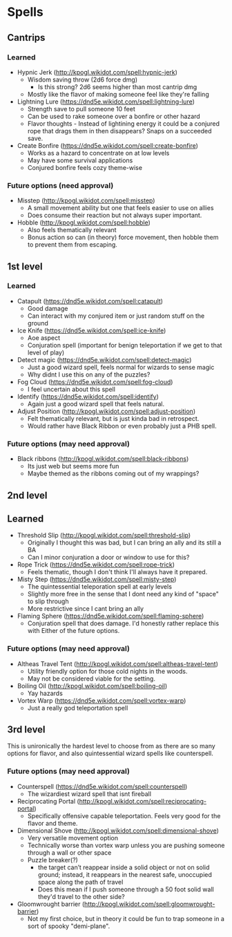 # Spells

## Cantrips
### Learned
- Hypnic Jerk (http://kpogl.wikidot.com/spell:hypnic-jerk)
    - Wisdom saving throw (2d6 force dmg)
        - Is this strong? 2d6 seems higher than most cantrip dmg
    - Mostly like the flavor of making someone feel like they're falling
- Lightning Lure (https://dnd5e.wikidot.com/spell:lightning-lure)
    - Strength save to pull someone 10 feet
    - Can be used to rake someone over a bonfire or other hazard
    - Flavor thoughts - Instead of lightining energy it could be a conjured rope that drags them in then disappears? Snaps on a succeeded save.
- Create Bonfire (https://dnd5e.wikidot.com/spell:create-bonfire)
    - Works as a hazard to concentrate on at low levels
    - May have some survival applications
    - Conjured bonfire feels cozy theme-wise

### Future options (need approval)
- Misstep (http://kpogl.wikidot.com/spell:misstep)
    - A small movement ability but one that feels easier to use on allies
    - Does consume their reaction but not always super important.
- Hobble (http://kpogl.wikidot.com/spell:hobble)
    - Also feels thematically relevant
    - Bonus action so can (in theory) force movement, then hobble them to prevent them from escaping.

## 1st level

### Learned
- Catapult (https://dnd5e.wikidot.com/spell:catapult)
    - Good damage
    - Can interact with my conjured item or just random stuff on the ground
- Ice Knife (https://dnd5e.wikidot.com/spell:ice-knife)
    - Aoe aspect
    - Conjuration spell (important for benign teleportation if we get to that level of play)
- Detect magic (https://dnd5e.wikidot.com/spell:detect-magic)
    - Just a good wizard spell, feels normal for wizards to sense magic
    - Why didnt I use this on any of the puzzles?
- Fog Cloud (https://dnd5e.wikidot.com/spell:fog-cloud)
    - I feel uncertain about this spell
- Identify (https://dnd5e.wikidot.com/spell:identify)
    - Again just a good wizard spell that feels natural.
- Adjust Position (http://kpogl.wikidot.com/spell:adjust-position)
    - Felt thematically relevant, but is just kinda bad in retrospect.
    - Would rather have Black Ribbon or even probably just a PHB spell.

### Future options (may need approval)
- Black ribbons (http://kpogl.wikidot.com/spell:black-ribbons)
    - Its just web but seems more fun
    - Maybe themed as the ribbons coming out of my wrappings?


## 2nd level

## Learned
- Threshold Slip (http://kpogl.wikidot.com/spell:threshold-slip)
    - Originally I thought this was bad, but I can bring an ally and its still a BA
    - Can I minor conjuration a door or window to use for this?
- Rope Trick (https://dnd5e.wikidot.com/spell:rope-trick)
    - Feels thematic, though I don't think I'll always have it prepared.
- Misty Step (https://dnd5e.wikidot.com/spell:misty-step)
    - The quintessential teleporation spell at early levels
    - Slightly more free in the sense that I dont need any kind of "space" to slip through
    - More restrictive since I cant bring an ally
- Flaming Sphere (https://dnd5e.wikidot.com/spell:flaming-sphere)
    - Conjuration spell that does damage. I'd honestly rather replace this with Either of the future options.

### Future options (may need approval)
- Altheas Travel Tent (http://kpogl.wikidot.com/spell:altheas-travel-tent)
    - Utility friendly option for those cold nights in the woods.
    - May not be considered viable for the setting.
- Boiling Oil (http://kpogl.wikidot.com/spell:boiling-oil)
    - Yay hazards
- Vortex Warp (https://dnd5e.wikidot.com/spell:vortex-warp)
    - Just a really god teleportation spell

## 3rd level
This is unironically the hardest level to choose from as there are so many options for flavor, and also quintessential wizard spells like counterspell.

### Future options (may need approval)
- Counterspell (https://dnd5e.wikidot.com/spell:counterspell)
    - The wizardiest wizard spell that isnt fireball
- Reciprocating Portal (http://kpogl.wikidot.com/spell:reciprocating-portal)
    - Specifically offensive capable teleportation. Feels very good for the flavor and theme.
- Dimensional Shove (http://kpogl.wikidot.com/spell:dimensional-shove)
    - Very versatile movement option
    - Technically worse than vortex warp unless you are pushing someone through a wall or other space
    - Puzzle breaker(?)
        - the target can’t reappear inside a solid object or not on solid ground; instead, it reappears in the nearest safe, unoccupied space along the path of travel
        - Does this mean if I push someone through a 50 foot solid wall they'd travel to the other side?
- Gloomwrought barrier (http://kpogl.wikidot.com/spell:gloomwrought-barrier)
    - Not my first choice, but in theory it could be fun to trap someone in a sort of spooky "demi-plane".